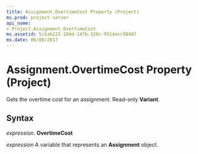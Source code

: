 ```yaml
---
title: Assignment.OvertimeCost Property (Project)
ms.prod: project-server
api_name:
- Project.Assignment.OvertimeCost
ms.assetid: 5c5ab221-104d-147b-320c-9514acc98447
ms.date: 06/08/2017
---
```



# Assignment.OvertimeCost Property (Project)

Gets the overtime cost for an assignment. Read-only  **Variant**.


## Syntax

 _expression_. **OvertimeCost**

 _expression_ A variable that represents an **Assignment** object.


